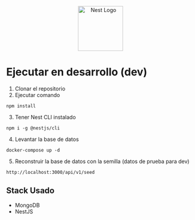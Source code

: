 <p align="center">
  <a href="http://nestjs.com/" target="blank"><img src="https://nestjs.com/img/logo-small.svg" width="120" alt="Nest Logo" /></a>
</p>

# Ejecutar en desarrollo (dev)

1. Clonar el repositorio
2. Ejecutar comando
```
npm install
```
3. Tener Nest CLI instalado
```
npm i -g @nestjs/cli
```
4. Levantar la base de datos
```
docker-compose up -d
```

5. Reconstruir la base de datos con la semilla (datos de prueba para dev)
```
http://localhost:3000/api/v1/seed
```

## Stack Usado
* MongoDB
* NestJS